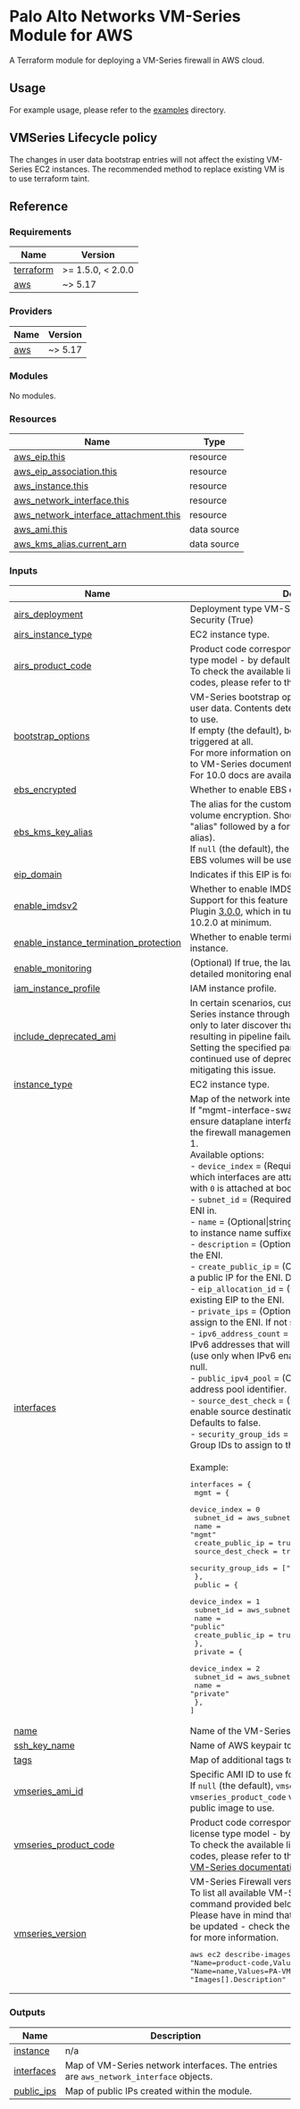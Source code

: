 # Palo Alto Networks VM-Series Module for AWS

A Terraform module for deploying a VM-Series firewall in AWS cloud.

## Usage

For example usage, please refer to the [examples](https://github.com/PaloAltoNetworks/terraform-aws-swfw-modules/tree/main/examples) directory.

## VMSeries Lifecycle policy

The changes in user data bootstrap entries will not affect the existing VM-Series EC2 instances. The recommended method to replace existing VM is to use terraform taint.

## Reference
<!-- BEGIN_TF_DOCS -->
### Requirements

| Name | Version |
|------|---------|
| <a name="requirement_terraform"></a> [terraform](#requirement\_terraform) | >= 1.5.0, < 2.0.0 |
| <a name="requirement_aws"></a> [aws](#requirement\_aws) | ~> 5.17 |

### Providers

| Name | Version |
|------|---------|
| <a name="provider_aws"></a> [aws](#provider\_aws) | ~> 5.17 |

### Modules

No modules.

### Resources

| Name | Type |
|------|------|
| [aws_eip.this](https://registry.terraform.io/providers/hashicorp/aws/latest/docs/resources/eip) | resource |
| [aws_eip_association.this](https://registry.terraform.io/providers/hashicorp/aws/latest/docs/resources/eip_association) | resource |
| [aws_instance.this](https://registry.terraform.io/providers/hashicorp/aws/latest/docs/resources/instance) | resource |
| [aws_network_interface.this](https://registry.terraform.io/providers/hashicorp/aws/latest/docs/resources/network_interface) | resource |
| [aws_network_interface_attachment.this](https://registry.terraform.io/providers/hashicorp/aws/latest/docs/resources/network_interface_attachment) | resource |
| [aws_ami.this](https://registry.terraform.io/providers/hashicorp/aws/latest/docs/data-sources/ami) | data source |
| [aws_kms_alias.current_arn](https://registry.terraform.io/providers/hashicorp/aws/latest/docs/data-sources/kms_alias) | data source |

### Inputs

| Name | Description | Type | Default | Required |
|------|-------------|------|---------|:--------:|
| <a name="input_airs_deployment"></a> [airs\_deployment](#input\_airs\_deployment) | Deployment type VM-Series (False) or AI Runtime Security (True) | `bool` | `false` | no |
| <a name="input_airs_instance_type"></a> [airs\_instance\_type](#input\_airs\_instance\_type) | EC2 instance type. | `string` | `"c6in.xlarge"` | no |
| <a name="input_airs_product_code"></a> [airs\_product\_code](#input\_airs\_product\_code) | Product code corresponding to a chosen AIRS license type model - by default - BYOL. <br/>To check the available license type models and their codes, please refer to the | `string` | `"b261y39exndwe1ltro1tqpeog"` | no |
| <a name="input_bootstrap_options"></a> [bootstrap\_options](#input\_bootstrap\_options) | VM-Series bootstrap options to provide using instance user data. Contents determine type of bootstap method to use.<br/>If empty (the default), bootstrap process is not triggered at all.<br/>For more information on available methods, please refer to VM-Series documentation for specific version.<br/>For 10.0 docs are available [here](https://docs.paloaltonetworks.com/vm-series/10-0/vm-series-deployment/bootstrap-the-vm-series-firewall.html). | `string` | `""` | no |
| <a name="input_ebs_encrypted"></a> [ebs\_encrypted](#input\_ebs\_encrypted) | Whether to enable EBS encryption on volumes. | `bool` | `true` | no |
| <a name="input_ebs_kms_key_alias"></a> [ebs\_kms\_key\_alias](#input\_ebs\_kms\_key\_alias) | The alias for the customer managed KMS key to use for volume encryption. Should be prepended with the word "alias" followed by a forward slash (alias/example-key-alias).<br/>If `null` (the default), the default master key that protects EBS volumes will be used. | `string` | `"alias/aws/ebs"` | no |
| <a name="input_eip_domain"></a> [eip\_domain](#input\_eip\_domain) | Indicates if this EIP is for use in VPC | `string` | `"vpc"` | no |
| <a name="input_enable_imdsv2"></a> [enable\_imdsv2](#input\_enable\_imdsv2) | Whether to enable IMDSv2 on the EC2 instance.<br/>Support for this feature has been added in VM-Series Plugin [3.0.0](https://docs.paloaltonetworks.com/plugins/vm-series-and-panorama-plugins-release-notes/vm-series-plugin/vm-series-plugin-30/vm-series-plugin-300#id126d0957-95d7-4b29-9147-fff20027986e), which in turn requires VM-Series version 10.2.0 at minimum. | `string` | `false` | no |
| <a name="input_enable_instance_termination_protection"></a> [enable\_instance\_termination\_protection](#input\_enable\_instance\_termination\_protection) | Whether to enable termination protection on the EC2 instance. | `bool` | `false` | no |
| <a name="input_enable_monitoring"></a> [enable\_monitoring](#input\_enable\_monitoring) | (Optional) If true, the launched EC2 instance will have detailed monitoring enabled. | `bool` | `false` | no |
| <a name="input_iam_instance_profile"></a> [iam\_instance\_profile](#input\_iam\_instance\_profile) | IAM instance profile. | `string` | `null` | no |
| <a name="input_include_deprecated_ami"></a> [include\_deprecated\_ami](#input\_include\_deprecated\_ami) | In certain scenarios, customers may deploy a VM-Series instance through the marketplace, <br/>only to later discover that the ami has been deprecated, resulting in pipeline failures. <br/>Setting the specified parameter to `true` will enable the continued use of deprecated AMIs, <br/>mitigating this issue. | `bool` | `false` | no |
| <a name="input_instance_type"></a> [instance\_type](#input\_instance\_type) | EC2 instance type. | `string` | `"m5.xlarge"` | no |
| <a name="input_interfaces"></a> [interfaces](#input\_interfaces) | Map of the network interface specifications.<br/>If "mgmt-interface-swap" bootstrap option is enabled, ensure dataplane interface `device_index` is set to 0 and the firewall management interface `device_index` is set to 1.<br/>Available options:<br/>- `device_index`       = (Required\|int) Determines order in which interfaces are attached to the instance. Interface with `0` is attached at boot time.<br/>- `subnet_id`          = (Required\|string) Subnet ID to create the ENI in.<br/>- `name`               = (Optional\|string) Name tag for the ENI. Defaults to instance name suffixed by map's key.<br/>- `description`        = (Optional\|string) A descriptive name for the ENI.<br/>- `create_public_ip`   = (Optional\|bool) Whether to create a public IP for the ENI. Defaults to false.<br/>- `eip_allocation_id`  = (Optional\|string) Associate an existing EIP to the ENI.<br/>- `private_ips`        = (Optional\|list) List of private IPs to assign to the ENI. If not set, dynamic allocation is used.<br/>- `ipv6_address_count` = (Optional\|number) Number of IPv6 addresses that will be assigned to the interface (use only when IPv6 enabled in the subnet). Defaults to null.<br/>- `public_ipv4_pool`   = (Optional\|string) EC2 IPv4 address pool identifier. <br/>- `source_dest_check`  = (Optional\|bool) Whether to enable source destination checking for the ENI. Defaults to false.<br/>- `security_group_ids` = (Optional\|list) A list of Security Group IDs to assign to this interface. Defaults to null.<br/><br/>Example:<pre>interfaces = {<br/>  mgmt = {<br/>    device_index       = 0<br/>    subnet_id          = aws_subnet.mgmt.id<br/>    name               = "mgmt"<br/>    create_public_ip   = true<br/>    source_dest_check  = true<br/>    security_group_ids = ["sg-123456"]<br/>  },<br/>  public = {<br/>    device_index     = 1<br/>    subnet_id        = aws_subnet.public.id<br/>    name             = "public"<br/>    create_public_ip = true<br/>  },<br/>  private = {<br/>    device_index = 2<br/>    subnet_id    = aws_subnet.private.id<br/>    name         = "private"<br/>  },<br/>]</pre> | `map(any)` | n/a | yes |
| <a name="input_name"></a> [name](#input\_name) | Name of the VM-Series instance. | `string` | `null` | no |
| <a name="input_ssh_key_name"></a> [ssh\_key\_name](#input\_ssh\_key\_name) | Name of AWS keypair to associate with instances. | `string` | n/a | yes |
| <a name="input_tags"></a> [tags](#input\_tags) | Map of additional tags to apply to all resources. | `map(any)` | `{}` | no |
| <a name="input_vmseries_ami_id"></a> [vmseries\_ami\_id](#input\_vmseries\_ami\_id) | Specific AMI ID to use for VM-Series instance.<br/>If `null` (the default), `vmseries_version` and `vmseries_product_code` vars are used to determine a public image to use. | `string` | `null` | no |
| <a name="input_vmseries_product_code"></a> [vmseries\_product\_code](#input\_vmseries\_product\_code) | Product code corresponding to a chosen VM-Series license type model - by default - BYOL. <br/>To check the available license type models and their codes, please refer to the<br/>[VM-Series documentation](https://docs.paloaltonetworks.com/vm-series/10-0/vm-series-deployment/set-up-the-vm-series-firewall-on-aws/deploy-the-vm-series-firewall-on-aws/obtain-the-ami/get-amazon-machine-image-ids.html) | `string` | `"6njl1pau431dv1qxipg63mvah"` | no |
| <a name="input_vmseries_version"></a> [vmseries\_version](#input\_vmseries\_version) | VM-Series Firewall version to deploy.<br/>To list all available VM-Series versions, run the command provided below. <br/>Please have in mind that the `product-code` may need to be updated - check the `vmseries_product_code` variable for more information.<pre>aws ec2 describe-images --region us-west-1 --filters "Name=product-code,Values=6njl1pau431dv1qxipg63mvah" "Name=name,Values=PA-VM-AWS*" --output json --query "Images[].Description" \| grep -o 'PA-VM-AWS-.*' \| sort</pre> | `string` | `"10.2.9-h1"` | no |

### Outputs

| Name | Description |
|------|-------------|
| <a name="output_instance"></a> [instance](#output\_instance) | n/a |
| <a name="output_interfaces"></a> [interfaces](#output\_interfaces) | Map of VM-Series network interfaces. The entries are `aws_network_interface` objects. |
| <a name="output_public_ips"></a> [public\_ips](#output\_public\_ips) | Map of public IPs created within the module. |
<!-- END_TF_DOCS -->